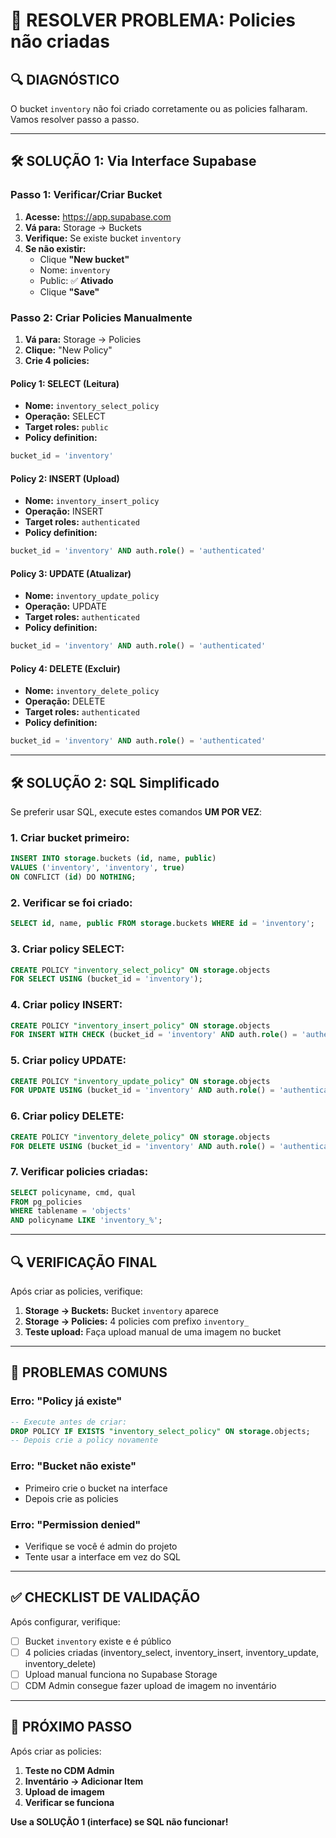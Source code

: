 # 🚨 RESOLVER PROBLEMA: Policies não criadas

## 🔍 **DIAGNÓSTICO**

O bucket `inventory` não foi criado corretamente ou as policies falharam. Vamos resolver passo a passo.

---

## 🛠️ **SOLUÇÃO 1: Via Interface Supabase**

### **Passo 1: Verificar/Criar Bucket**

1. **Acesse:** https://app.supabase.com
2. **Vá para:** Storage → Buckets
3. **Verifique:** Se existe bucket `inventory`
4. **Se não existir:**
   - Clique **"New bucket"**
   - Nome: `inventory`
   - Public: ✅ **Ativado**
   - Clique **"Save"**

### **Passo 2: Criar Policies Manualmente**

1. **Vá para:** Storage → Policies
2. **Clique:** "New Policy"
3. **Crie 4 policies:**

#### **Policy 1: SELECT (Leitura)**

- **Nome:** `inventory_select_policy`
- **Operação:** SELECT
- **Target roles:** `public`
- **Policy definition:**

```sql
bucket_id = 'inventory'
```

#### **Policy 2: INSERT (Upload)**

- **Nome:** `inventory_insert_policy`
- **Operação:** INSERT
- **Target roles:** `authenticated`
- **Policy definition:**

```sql
bucket_id = 'inventory' AND auth.role() = 'authenticated'
```

#### **Policy 3: UPDATE (Atualizar)**

- **Nome:** `inventory_update_policy`
- **Operação:** UPDATE
- **Target roles:** `authenticated`
- **Policy definition:**

```sql
bucket_id = 'inventory' AND auth.role() = 'authenticated'
```

#### **Policy 4: DELETE (Excluir)**

- **Nome:** `inventory_delete_policy`
- **Operação:** DELETE
- **Target roles:** `authenticated`
- **Policy definition:**

```sql
bucket_id = 'inventory' AND auth.role() = 'authenticated'
```

---

## 🛠️ **SOLUÇÃO 2: SQL Simplificado**

Se preferir usar SQL, execute estes comandos **UM POR VEZ**:

### **1. Criar bucket primeiro:**

```sql
INSERT INTO storage.buckets (id, name, public)
VALUES ('inventory', 'inventory', true)
ON CONFLICT (id) DO NOTHING;
```

### **2. Verificar se foi criado:**

```sql
SELECT id, name, public FROM storage.buckets WHERE id = 'inventory';
```

### **3. Criar policy SELECT:**

```sql
CREATE POLICY "inventory_select_policy" ON storage.objects
FOR SELECT USING (bucket_id = 'inventory');
```

### **4. Criar policy INSERT:**

```sql
CREATE POLICY "inventory_insert_policy" ON storage.objects
FOR INSERT WITH CHECK (bucket_id = 'inventory' AND auth.role() = 'authenticated');
```

### **5. Criar policy UPDATE:**

```sql
CREATE POLICY "inventory_update_policy" ON storage.objects
FOR UPDATE USING (bucket_id = 'inventory' AND auth.role() = 'authenticated');
```

### **6. Criar policy DELETE:**

```sql
CREATE POLICY "inventory_delete_policy" ON storage.objects
FOR DELETE USING (bucket_id = 'inventory' AND auth.role() = 'authenticated');
```

### **7. Verificar policies criadas:**

```sql
SELECT policyname, cmd, qual
FROM pg_policies
WHERE tablename = 'objects'
AND policyname LIKE 'inventory_%';
```

---

## 🔍 **VERIFICAÇÃO FINAL**

Após criar as policies, verifique:

1. **Storage → Buckets:** Bucket `inventory` aparece
2. **Storage → Policies:** 4 policies com prefixo `inventory_`
3. **Teste upload:** Faça upload manual de uma imagem no bucket

---

## 🚨 **PROBLEMAS COMUNS**

### **Erro: "Policy já existe"**

```sql
-- Execute antes de criar:
DROP POLICY IF EXISTS "inventory_select_policy" ON storage.objects;
-- Depois crie a policy novamente
```

### **Erro: "Bucket não existe"**

- Primeiro crie o bucket na interface
- Depois crie as policies

### **Erro: "Permission denied"**

- Verifique se você é admin do projeto
- Tente usar a interface em vez do SQL

---

## ✅ **CHECKLIST DE VALIDAÇÃO**

Após configurar, verifique:

- [ ] Bucket `inventory` existe e é público
- [ ] 4 policies criadas (inventory_select, inventory_insert, inventory_update, inventory_delete)
- [ ] Upload manual funciona no Supabase Storage
- [ ] CDM Admin consegue fazer upload de imagem no inventário

---

## 🎯 **PRÓXIMO PASSO**

Após criar as policies:

1. **Teste no CDM Admin**
2. **Inventário → Adicionar Item**
3. **Upload de imagem**
4. **Verificar se funciona**

**Use a SOLUÇÃO 1 (interface) se SQL não funcionar!**
